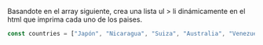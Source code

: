 Basandote en el array siguiente, crea una lista ul > li dinámicamente en el html que imprima cada uno de los paises.

```js
const countries = ["Japón", "Nicaragua", "Suiza", "Australia", "Venezuela"];
```

